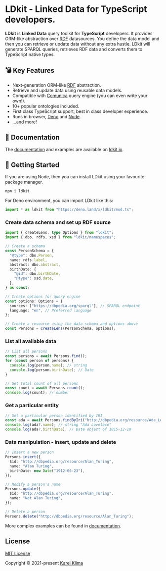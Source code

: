# LDkit - Linked Data for TypeScript developers.

**LDkit** is **Linked Data** query toolkit for **TypeScript** developers. It
provides ORM-like abstraction over [RDF](https://www.w3.org/RDF/) datasources.
You define the data model and then you can retrieve or update data without any
extra hustle. LDkit will generate SPARQL queries, retrieves RDF data and
converts them to TypeScript native types.

## 💣 Key Features

- Next-generation ORM-like [RDF](https://www.w3.org/RDF/) abstraction.
- Retrieve and update data using reusable data models.
- Compatible with [Comunica](https://comunica.dev) query engine (you can even
  write your own!).
- 10+ popular ontologies included.
- First class TypeScript support, best in class developer experience.
- Runs in browser, [Deno](https://deno.land) and [Node](nodejs.org).
- ...and more!

## 📖 Documentation

The [documentation](https://ldkit.io/docs) and examples are available on
[ldkit.io](https://ldkit.io).

## 🚀 Getting Started

If you are using Node, then you can install LDkit using your favourite package
manager.

```bash
npm i ldkit
```

For Deno environment, you can import LDkit like this:

```ts
import * as ldkit from "https://deno.land/x/ldkit/mod.ts";
```

### Create data schema and set up RDF source

```ts
import { createLens, type Options } from "ldkit";
import { dbo, rdfs, xsd } from "ldkit/namespaces";

// Create a schema
const PersonSchema = {
  "@type": dbo.Person,
  name: rdfs.label,
  abstract: dbo.abstract,
  birthDate: {
    "@id": dbo.birthDate,
    "@type": xsd.date,
  },
} as const;

// Create options for query engine
const options: Options = {
  sources: ["https://dbpedia.org/sparql"], // SPARQL endpoint
  language: "en", // Preferred language
};

// Create a resource using the data schema and options above
const Persons = createLens(PersonSchema, options);
```

### List all available data

```ts
// List all persons
const persons = await Persons.find();
for (const person of persons) {
  console.log(person.name); // string
  console.log(person.birthDate); // Date
}

// Get total count of all persons
const count = await Persons.count();
console.log(count); // number
```

### Get a particular entity

```ts
// Get a particular person identified by IRI
const ada = await Persons.findByIri("http://dbpedia.org/resource/Ada_Lovelace");
console.log(ada?.name); // string "Ada Lovelace"
console.log(ada?.birthDate); // Date object of 1815-12-10
```

### Data manipulation - insert, update and delete

```ts
// Insert a new person
Persons.insert({
  $id: "http://dbpedia.org/resource/Alan_Turing",
  name: "Alan Turing",
  birthDate: new Date("1912-06-23"),
});

// Modify a person's name
Persons.update({
  $id: "http://dbpedia.org/resource/Alan_Turing",
  name: "Not Alan Turing",
});

// Delete a person
Persons.delete("http://dbpedia.org/resource/Alan_Turing");
```

More complex examples can be found in [documentation](https://ldkit.io/docs).

## License

[MIT License](./LICENSE.md)

Copyright © 2021-present [Karel Klima](https://karelklima.com)
